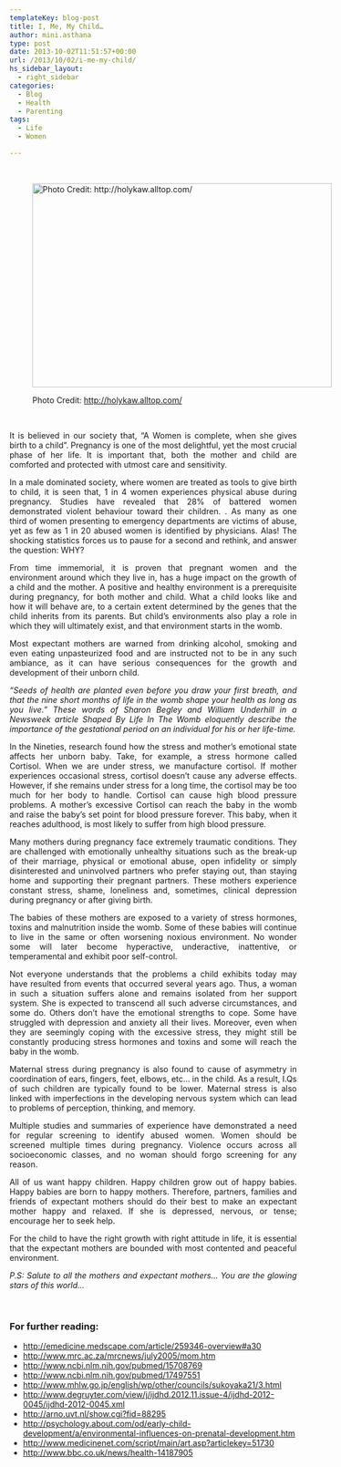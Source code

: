 ```yaml
---
templateKey: blog-post
title: I, Me, My Child…
author: mini.asthana
type: post
date: 2013-10-02T11:51:57+00:00
url: /2013/10/02/i-me-my-child/
hs_sidebar_layout:
  - right_sidebar
categories:
  - Blog
  - Health
  - Parenting
tags:
  - Life
  - Women

---
```

&nbsp;<figure id="attachment_379" aria-describedby="caption-attachment-379" style="width: 525px" class="wp-caption aligncenter">

<img class="size-full wp-image-379" src="https://i2.wp.com/ilaasthana.in/wp-content/uploads/2013/10/stress_pregnant_525.jpg?resize=525%2C358" alt="Photo Credit: http://holykaw.alltop.com/" width="525" height="358" data-recalc-dims="1" /><figcaption id="caption-attachment-379" class="wp-caption-text">Photo Credit: http://holykaw.alltop.com/</figcaption></figure> 

&nbsp;

<p align="justify">
  It is believed in our society that, “A Women is complete, when she gives birth to a child”. Pregnancy is one of the most delightful, yet the most crucial phase of her life. It is important that, both the mother and child are comforted and protected with utmost care and sensitivity.
</p>

<p align="justify">
  In a male dominated society, where women are treated as tools to give birth to child, it is seen that, 1 in 4 women experiences physical abuse during pregnancy. Studies have revealed that 28% of battered women demonstrated violent behaviour toward their children. . As many as one third of women presenting to emergency departments are victims of abuse, yet as few as 1 in 20 abused women is identified by physicians. Alas! The shocking statistics forces us to pause for a second and rethink, and answer the question: WHY?
</p>

<p align="justify">
  From time immemorial, it is proven that pregnant women and the environment around which they live in, has a huge impact on the growth of a child and the mother. A positive and healthy environment is a prerequisite during pregnancy, for both mother and child. What a child looks like and how it will behave are, to a certain extent determined by the genes that the child inherits from its parents. But child&#8217;s environments also play a role in which they will ultimately exist, and that environment starts in the womb.
</p>

<p align="justify">
  Most expectant mothers are warned from drinking alcohol, smoking and even eating unpasteurized food and are instructed not to be in any such ambiance, as it can have serious consequences for the growth and development of their unborn child.
</p>

<p align="justify">
  <em>&#8220;Seeds of health are planted even before you draw your first breath, and that the nine short months of life in the womb shape your health as long as you live.&#8221; These words of Sharon Begley and William Underhill in a Newsweek article Shaped By Life In The Womb eloquently describe the importance of the gestational period on an individual for his or her life-time.</em>
</p>

<p align="justify">
  In the Nineties, research found how the stress and mother&#8217;s emotional state affects her unborn baby. Take, for example, a stress hormone called Cortisol. When we are under stress, we manufacture cortisol. If mother experiences occasional stress, cortisol doesn&#8217;t cause any adverse effects. However, if she remains under stress for a long time, the cortisol may be too much for her body to handle. Cortisol can cause high blood pressure problems. A mother&#8217;s excessive Cortisol can reach the baby in the womb and raise the baby&#8217;s set point for blood pressure forever. This baby, when it reaches adulthood, is most likely to suffer from high blood pressure.
</p>

<p align="justify">
  Many mothers during pregnancy face extremely traumatic conditions. They are challenged with emotionally unhealthy situations such as the break-up of their marriage, physical or emotional abuse, open infidelity or simply disinterested and uninvolved partners who prefer staying out, than staying home and supporting their pregnant partners. These mothers experience constant stress, shame, loneliness and, sometimes, clinical depression during pregnancy or after giving birth.
</p>

<p align="justify">
  The babies of these mothers are exposed to a variety of stress hormones, toxins and malnutrition inside the womb. Some of these babies will continue to live in the same or often worsening noxious environment. No wonder some will later become hyperactive, underactive, inattentive, or temperamental and exhibit poor self-control.
</p>

<p align="justify">
  Not everyone understands that the problems a child exhibits today may have resulted from events that occurred several years ago. Thus, a woman in such a situation suffers alone and remains isolated from her support system. She is expected to transcend all such adverse circumstances, and some do. Others don&#8217;t have the emotional strengths to cope. Some have struggled with depression and anxiety all their lives. Moreover, even when they are seemingly coping with the excessive stress, they might still be constantly producing stress hormones and toxins and some will reach the baby in the womb.
</p>

<p align="justify">
  Maternal stress during pregnancy is also found to cause of asymmetry in coordination of ears, fingers, feet, elbows, etc… in the child. As a result, I.Qs of such children are typically found to be lower. Maternal stress is also linked with imperfections in the developing nervous system which can lead to problems of perception, thinking, and memory.
</p>

<p align="justify">
  Multiple studies and summaries of experience have demonstrated a need for regular screening to identify abused women. Women should be screened multiple times during pregnancy. Violence occurs across all socioeconomic classes, and no woman should forgo screening for any reason.
</p>

<p align="justify">
  All of us want happy children. Happy children grow out of happy babies. Happy babies are born to happy mothers. Therefore, partners, families and friends of expectant mothers should do their best to make an expectant mother happy and relaxed. If she is depressed, nervous, or tense; encourage her to seek help.
</p>

<p align="justify">
  For the child to have the right growth with right attitude in life, it is essential that the expectant mothers are bounded with most contented and peaceful environment.
</p>

<p align="justify">
  <em>P.S: Salute to all the mothers and expectant mothers… You are the glowing stars of this world… </em>
</p>

&nbsp;

### For further reading:

  * <http://emedicine.medscape.com/article/259346-overview#a30>
  * <http://www.mrc.ac.za/mrcnews/july2005/mom.htm>
  * <http://www.ncbi.nlm.nih.gov/pubmed/15708769>
  * <http://www.ncbi.nlm.nih.gov/pubmed/17497551>
  * <http://www.mhlw.go.jp/english/wp/other/councils/sukoyaka21/3.html>
  * <http://www.degruyter.com/view/j/ijdhd.2012.11.issue-4/ijdhd-2012-0045/ijdhd-2012-0045.xml>
  * <http://arno.uvt.nl/show.cgi?fid=88295>
  * <http://psychology.about.com/od/early-child-development/a/environmental-influences-on-prenatal-development.htm>
  * <http://www.medicinenet.com/script/main/art.asp?articlekey=51730>
  * <http://www.bbc.co.uk/news/health-14187905>